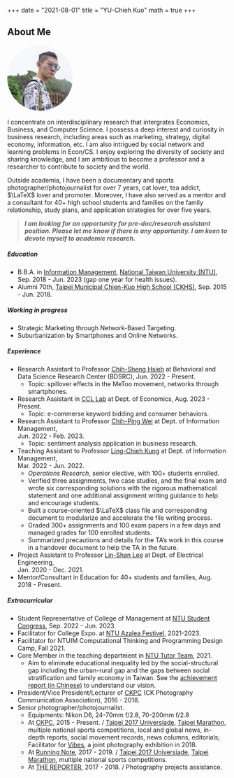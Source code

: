 
+++
date = "2021-08-01"
title = "YU-Chieh Kuo"
math = true
+++


## About Me
<div>
<img src = "/photo.jpg" class="avatar">
</div>
<style>
img{
  text-align: left;
  width: 150px;
  height: 150px;
  border-radius: 70%;
}
#left {    
 text-align: left;  
 }
</style>
<!--
{{< figure class="avatar" src="/photo.jpg" alt="Avatar">}}
-->

<!--<div style='text-align: justify; font-size: 16pt;'> --> 
<!-- I am a senior undergraduate at the [Department of Information Management](https://management.ntu.edu.tw/en/IM),
[National Taiwan University (NTU)](https://www.ntu.edu.tw/english/).
-->
I concentrate on interdisciplinary research that intergrates Economics, Business, and Computer Science.
I possess a deep interest and curiosity in business research, including areas such as marketing, strategy,
digital economy, information, etc.
I am also intrigued by social network and learning problems in Econ/CS.
I enjoy exploring the diversity of society and sharing knowledge, and 
I am ambitious to become a professor and a researcher to contribute to society and the world.

Outside academia, I have been a 
documentary and sports photographer/photojournalist for over 7 years, 
cat lover, tea addict, $\LaTeX$ lover and promoter.
Moreover,
I have also served as a mentor and a consultant for 40+ high school students and families on the family relationship,
study plans, and application strategies for over five years. 

> ***I am looking for an opportunity for pre-doc/research assistant position. 
Please let me know if there is any opportunity. I am keen to devote myself to academic research.*** 


##### Education
- B.B.A. in [Information Management](https://management.ntu.edu.tw/en/IM), 
[National Taiwan University (NTU)](https://www.ntu.edu.tw/english/), Sep. 2018 - Jun. 2023 (gap one year for health issues).
- Alumni 70th, [Taipei Municipal Chien-Kuo High School (CKHS)](https://www2.ck.tp.edu.tw/en),
Sep. 2015 - Jun. 2018.

##### Working in progress 
- Strategic Marketing through Network-Based Targeting.
- Suburbanization by Smartphones and Online Networks.
<!---
- Income Gap by Race: Job Referral, Choice and Preference from Racial Social Networks.
- Influencers in E-commerse: Matching and Persuasion to Consumers.
--->

##### Experience
- Research Assistant to Professor [Chih-Sheng Hsieh](https://sites.google.com/site/chihshenghsieh/) at Behavioral and Data Science Research Center (BDSRC), Jun. 2022 - Present.
  - Topic: spillover effects in the MeToo movement, networks through smartphones.
- Research Assistant in [CCL Lab](https://ccl-lab.github.io/research/) at Dept. of Economics, Aug. 2023 - Present.
  - Topic: e-commerse keyword bidding and consumer behaviors.
- Research Assistant to Professor [Chih-Ping Wei](https://management.ntu.edu.tw/en/IM/faculty/teacher/sn/15) at Dept. of Information Management,<br /> Jun. 2022 - Feb. 2023.
  - Topic: sentiment analysis application in business research.
- Teaching Assistant to Professor [Ling-Chieh Kung](http://www.im.ntu.edu.tw/~lckung/) at Dept. of Information Management,<br /> Mar. 2022 - Jun. 2022.
  - *Operations Research*, senior elective, with 100+ students enrolled.
  - Verified three assignments, two case studies, and the final exam and wrote six corresponding solutions with the rigorous mathematical statement and one additional
  assignment writing guidance to help and encourage students.
  - Built a course-oriented $\LaTeX$ class file and corresponding document to modularize and accelerate the file writing process.
  - Graded 300+ assignments and 100 exam papers in a few days and managed grades for 100 enrolled students.
  - Summarized precautions and details for the TA’s work in this course in a handover document to help the TA in the future.
- Project Assistant to Professor [Lin-Shan Lee](https://linshanlee.com) at Dept. of Electrical Engineering,<br /> Jan. 2020 - Dec. 2021.
- Mentor/Consultant in Education for 40+ students and families, Aug. 2018 - Present.

##### Extracurricular
- Student Representative of College of Management at 
[NTU Student Congress](https://www.facebook.com/NTUStudentCongress/), Sep. 2022 - Jun. 2023.
- Facilitator for College Expo. at [NTU Azalea Festivel](https://event.ntu.edu.tw/azalea/2022/eng.html), 2021-2023.
- Facilitator for NTUIM Computational Thinking and Programming Design Camp, Fall 2021.
- Core Member in the teaching department in [NTU Tutor Team](https://ntututorteam.com/), 2021.
  - Aim to eliminate educational inequality
  led by the social-structural gap including
  the urban-rural gap and the gaps between social stratification and family economy in Taiwan.
  See the [achievement report (in Chinese)](https://drive.google.com/file/d/1Nng5HRotynKWdHyqTVLZWLRga7oa-Fl4/view)
  to understand our vision.
- President/Vice President/Lecturer of [CKPC](https://www.facebook.com/CKPC.tw) (CK Photography Communication Association), 2016 - 2018.
- Senior photographer/photojournalist.
  - Equipments: Nikon D6, 24-70mm f/2.8, 70-200mm f/2.8
  - At [CKPC](https://www.facebook.com/CKPC.tw), 2015 - Present. / 
  [Taipei 2017 Universiade](https://en.wikipedia.org/wiki/2017_Summer_Universiade), [Taipei Marathon](https://www.taipeicitymarathon.com),
  multiple national sports competitions, local and global news, in-depth reports, social movement records, news columns, editorials; 
  Facilitator for [Vibes](https://www.facebook.com/CKPC.tw/posts/1845340012170909:0), a joint photography exhibition in 2018.
  - At [Running Note](https://running.biji.co), 2017 - 2019. / 
  [Taipei 2017 Universiade](https://en.wikipedia.org/wiki/2017_Summer_Universiade), [Taipei Marathon](https://www.taipeicitymarathon.com),
  multiple national sports competitions.
  - At [THE REPORTER](https://www.twreporter.org), 2017 - 2018. / Photography projects assistance.
